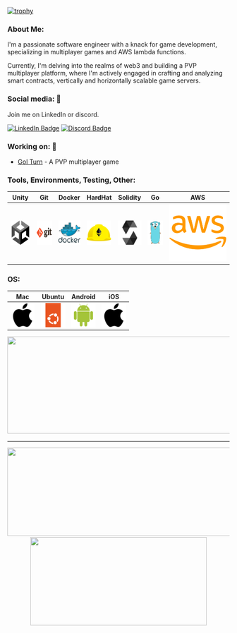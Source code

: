 [![trophy](https://github-profile-trophy.vercel.app/?username=mnkrana&title=Stars,Followers,Commits,Repositories,MultipleLang&theme=onedark)](https://github.com/ryo-ma/github-profile-trophy)

### About Me:    
I'm a passionate software engineer with a knack for game development, specializing in multiplayer games and AWS lambda functions.

Currently, I'm delving into the realms of web3 and building a PVP multiplayer platform, where I'm actively engaged in crafting and analyzing smart contracts, vertically and horizontally scalable game servers. 

### Social media: 📡    
Join me on LinkedIn or discord.

[![LinkedIn Badge](https://img.shields.io/badge/LinkedIn-0077B5?style=for-the-badge&logo=linkedin&logoColor=white)](https://www.linkedin.com/in/mayankrana) [![Discord Badge](https://img.shields.io/badge/Discord-5865F2?style=for-the-badge&logo=discord&logoColor=white)](https://discordapp.com/users/684363477191753730)

### Working on: 🚀

- [Gol Turn](https://mithyagames.com) - A PVP multiplayer game


### Tools, Environments, Testing, Other:

| Unity | Git | Docker | HardHat | Solidity | Go | AWS |
|----------|----------|----------|----------|----------|----------|----------|
|<img src="https://github.com/devicons/devicon/blob/master/icons/unity/unity-original.svg" title="Unity" alt="Unity" width="55" height="55"/>|<img src="https://github.com/devicons/devicon/blob/master/icons/git/git-original-wordmark.svg" title="Git" alt="Git" width="55" height="55"/>|<img src="https://github.com/devicons/devicon/blob/master/icons/docker/docker-original-wordmark.svg" title="Docker" alt="Docker" width="55" height="55"/>|<img src="https://github.com/devicons/devicon/blob/master/icons/hardhat/hardhat-original.svg" title="HardHat" alt="HardHat" width="55" height="55"/>|<img src="https://github.com/devicons/devicon/blob/master/icons/solidity/solidity-original.svg" title="Solidity" alt="Solidity" width="55" height="55"/>|<img src="https://github.com/devicons/devicon/blob/master/icons/go/go-original.svg" title="Golang" alt="Golang" width="55" height="55"/>|<img src="https://github.com/devicons/devicon/blob/master/icons/amazonwebservices/amazonwebservices-plain-wordmark.svg"/>|


### OS:

| Mac | Ubuntu | Android | iOS |
|----------|----------|----------|----------|
| <img src="https://github.com/devicons/devicon/blob/master/icons/apple/apple-original.svg" title="Mac" alt="Mac" width="55" height="55"/> | <img src="https://github.com/devicons/devicon/blob/master/icons/ubuntu/ubuntu-original.svg" title="Ubuntu" alt="Ubuntu" width="55" height="55"/> | <img src="https://github.com/devicons/devicon/blob/master/icons/android/android-original.svg" title="Android" alt="Android" width="55" height="55"/> |<img src="https://github.com/devicons/devicon/blob/master/icons/apple/apple-original.svg" title="iOS" alt="iOS" width="55" height="55"/> 


  
<p align="center">
  <img width="800" height="220" src="https://streak-stats.demolab.com?user=mnkrana&theme=highcontrast&hide_border=true&border_radius=5&card_width=800">
</p>

---



<p align="center">
  <img width="600" height="200" src="https://github-readme-stats.vercel.app/api?username=mnkrana&show_icons=true&theme=vision-friendly-dark">
  <img width="400" height="200" src="https://github-readme-stats.vercel.app/api/top-langs/?username=mnkrana&size_weight=0.0005&count_weight=0.3&layout=compact&theme=vision-friendly-dark">
</p>
 


<div id="header" align="center">
  <img src="https://komarev.com/ghpvc/?username=mnkrana&style=for-the-badge&color=orange" alt=""/>
</div>


<!--
**mnkrana/mnkrana** is a ✨ _special_ ✨ repository because its `README.md` (this file) appears on your GitHub profile.

Here are some ideas to get you started:

- 🔭 I’m currently working on ...
- 🌱 I’m currently learning ...
- 👯 I’m looking to collaborate on ...
- 🤔 I’m looking for help with ...
- 💬 Ask me about ...
- 📫 How to reach me: ...
- 😄 Pronouns: ...
- ⚡ Fun fact: ...
-->
